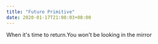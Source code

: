 ```yaml
---
title: "Future Primitive"
date: 2020-01-17T21:08:03+08:00
---
```


When it's time to return.You won't be looking in the mirror